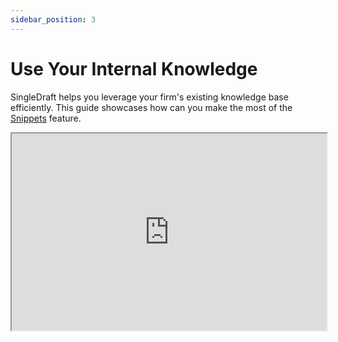 ```yaml
---
sidebar_position: 3
---
```

# Use Your Internal Knowledge

SingleDraft helps you leverage your firm's existing knowledge base efficiently. This
guide showcases how can you make the most of the [Snippets](/docs/features/snippets)
feature.

<iframe
  width="100%"
  height="315"
  src="https://www.youtube.com/embed/eMlhAu6-6vg"
  title="YouTube video player"
  allow="accelerometer; autoplay; clipboard-write; encrypted-media; gyroscope; picture-in-picture"
  allowFullScreen
/>

## Step-by-Step Walkthrough

### 1. Search

1. **Basic Search with Keywords**
   You can search with or without using filters. Let's start by simply typing a few
   words in the search bar, e.g., `contractual penalty`. Using a combination of
   traditional and semantic search, SingleDraft will find the most relevant parts
   of your documents that match the search query. These can include clauses with
   the same wording (e.g., `contractual penalty`), or clauses with just similar
   meaning (e.g., `fines`).

   During free trial, you have access to a limited number of publicly available
   documents. To sync with your documents, please see
   [this guide](/docs/settings/integrations).

2. **Basic Filtering**
   In case you want to narrow down the search results, you can use the filters.
   The values used for filtering are automatically extracted from the source
   documents by us when syncing. You do not have to manually sort or tag your
   documents.

   Let's say you want to find clauses about penalties only in English. You can
   select `English` in the language filter.

3. **Advanced Filtering**
   You can also use advanced filters to narrow down the search results. For
   example, you can filter by `Document Type` or `Governing Law`. Perhaps you need
   clauses in English, but from past contracts governed by German law. You can
   select `English` in the language filter and `German` in the governing law
   filter.

   As you are adding filters, the options for the remaining filters change to
   reflect the current selection. Therefore, once you select the filters above, other
   filters reflect this and show only the options that are now available.

   You can therefore even at this stage check, that English clauses from German
   contracts are matching only some document types that have both of these
   characteristics.

4. **Search by dropping an existing clause**
   You can also search by dropping a part of text from the document into the search bar.
   This will automatically find similar clauses in your documents.

   In our example, if you are interested in a clause about penalties, you can
   simply drag and drop an existing clause into the search bar.

### 2. Compare Clauses

To compare a part of an existing text from a document with a clause from the
search results, you can simply drag and drop the clause from the document into
the search results.

### 3. Intelligent Filter Suggestions

If you type a query that would benefit from a filter, we will suggest the most
relevant filters for you. For example, if you search for
`contractual penalty written last year`, we will suggest the `Date` filter.

### 4. Personal and Team Organization

#### My List

You can save any snippet found into your personal lists. These lists are visible
only to you and can be used as filters in your searches.

#### Tags

You can also add tags to your snippets. These tags are visible to all team members
and can be used to organize or comment on your snippets.

### 5. Integration with Other Features

#### Definition Lookup

In the [Checks](/docs/features/checks) feature, all defined terms from the current
documents can be easily used as a filter to find snippets from past documents containing
alternative definitions.

#### AI Assistant Integration

The [AI Assistant](/docs/features/ai_assistant) can also tap into your internal
knowledge base to provide you with the most relevant edit suggestions.
